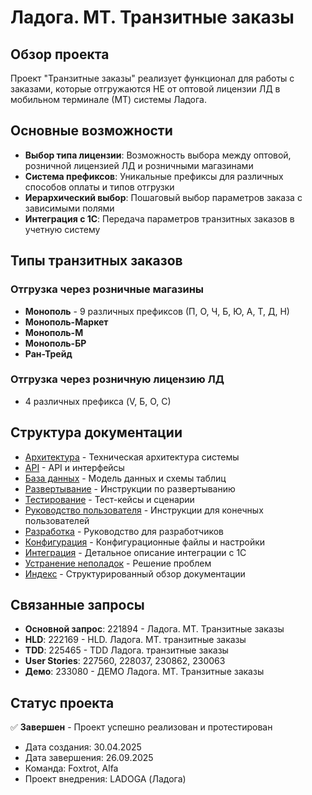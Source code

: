 # Ладога. МТ. Транзитные заказы

## Обзор проекта

Проект "Транзитные заказы" реализует функционал для работы с заказами, которые отгружаются НЕ от оптовой лицензии ЛД в мобильном терминале (МТ) системы Ладога.

## Основные возможности

- **Выбор типа лицензии**: Возможность выбора между оптовой, розничной лицензией ЛД и розничными магазинами
- **Система префиксов**: Уникальные префиксы для различных способов оплаты и типов отгрузки
- **Иерархический выбор**: Пошаговый выбор параметров заказа с зависимыми полями
- **Интеграция с 1С**: Передача параметров транзитных заказов в учетную систему

## Типы транзитных заказов

### Отгрузка через розничные магазины
- **Монополь** - 9 различных префиксов (П, О, Ч, Б, Ю, А, Т, Д, Н)
- **Монополь-Маркет**
- **Монополь-М** 
- **Монополь-БР**
- **Ран-Трейд**

### Отгрузка через розничную лицензию ЛД
- 4 различных префикса (V, Б, О, С)

## Структура документации

- [Архитектура](ARCHITECTURE.md) - Техническая архитектура системы
- [API](API.md) - API и интерфейсы
- [База данных](DATABASE.md) - Модель данных и схемы таблиц
- [Развертывание](DEPLOYMENT.md) - Инструкции по развертыванию
- [Тестирование](TESTING.md) - Тест-кейсы и сценарии
- [Руководство пользователя](USER_GUIDE.md) - Инструкции для конечных пользователей
- [Разработка](DEVELOPMENT.md) - Руководство для разработчиков
- [Конфигурация](CONFIGURATION.md) - Конфигурационные файлы и настройки
- [Интеграция](INTEGRATION.md) - Детальное описание интеграции с 1С
- [Устранение неполадок](TROUBLESHOOTING.md) - Решение проблем
- [Индекс](INDEX.md) - Структурированный обзор документации

## Связанные запросы

- **Основной запрос**: 221894 - Ладога. МТ. Транзитные заказы
- **HLD**: 222169 - HLD. Ладога. МТ. транзитные заказы
- **TDD**: 225465 - TDD Ладога. транзитные заказы
- **User Stories**: 227560, 228037, 230862, 230063
- **Демо**: 233080 - ДЕМО Ладога. МТ. Транзитные заказы

## Статус проекта

✅ **Завершен** - Проект успешно реализован и протестирован
- Дата создания: 30.04.2025
- Дата завершения: 26.09.2025
- Команда: Foxtrot, Alfa
- Проект внедрения: LADOGA (Ладога)
